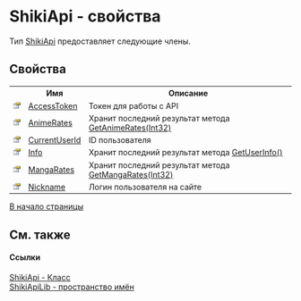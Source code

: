 # ShikiApi - свойства


Тип <a target="_blank" href="T_ShikiApiLib_ShikiApi.md">ShikiApi</a> предоставляет следующие члены.


## Свойства
<table>
	<tr>
		<th/>
		<th>Имя</th>
		<th>Описание</th>
	</tr>
	<tr>
		<td><img src="media/pubproperty.gif" /></td>
		<td>
			<a target="_blank" href="P_ShikiApiLib_ShikiApi_AccessToken.md">AccessToken</a>
		</td>
		<td>Токен для работы с API</td>
	</tr>
	<tr>
		<td><img src="media/pubproperty.gif" /></td>
		<td>
			<a target="_blank" href="P_ShikiApiLib_ShikiApi_AnimeRates.md">AnimeRates</a>
		</td>
		<td>Хранит последний результат метода <a target="_blank" href="M_ShikiApiLib_ShikiApi_GetAnimeRates.md">GetAnimeRates(Int32)</a>
		</td>
	</tr>
	<tr>
		<td><img src="media/pubproperty.gif" /></td>
		<td>
			<a target="_blank" href="P_ShikiApiLib_ShikiApi_CurrentUserId.md">CurrentUserId</a>
		</td>
		<td>ID пользователя</td>
	</tr>
	<tr>
		<td><img src="media/pubproperty.gif" /></td>
		<td>
			<a target="_blank" href="P_ShikiApiLib_ShikiApi_Info.md">Info</a>
		</td>
		<td>Хранит последний результат метода <a target="_blank" href="M_ShikiApiLib_ShikiApi_GetUserInfo.md">GetUserInfo()</a>
		</td>
	</tr>
	<tr>
		<td><img src="media/pubproperty.gif" /></td>
		<td>
			<a target="_blank" href="P_ShikiApiLib_ShikiApi_MangaRates.md">MangaRates</a>
		</td>
		<td>Хранит последний результат метода <a target="_blank" href="M_ShikiApiLib_ShikiApi_GetMangaRates.md">GetMangaRates(Int32)</a>
		</td>
	</tr>
	<tr>
		<td><img src="media/pubproperty.gif" /></td>
		<td>
			<a target="_blank" href="P_ShikiApiLib_ShikiApi_Nickname.md">Nickname</a>
		</td>
		<td>Логин пользователя на сайте</td>
	</tr>
</table>
<a href="#shikiapi---свойства">В начало страницы</a>

## См. также


#### Ссылки
<a target="_blank" href="T_ShikiApiLib_ShikiApi.md">ShikiApi - Класс</a>
<br />
<a target="_blank" href="N_ShikiApiLib.md">ShikiApiLib - пространство имён</a>
<br />